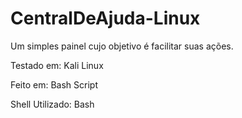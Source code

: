 # CentralDeAjuda-Linux
Um simples painel cujo objetivo é facilitar suas ações.

Testado em: Kali Linux

Feito em: Bash Script

Shell Utilizado: Bash
